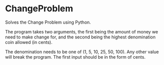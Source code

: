 ChangeProblem
=============

Solves the Change Problem using Python.

The program takes two arguments, the first being the amount of money we need to make change for, and the second being the highest denomination coin allowed (in cents).

The denomination needs to be one of (1, 5, 10, 25, 50, 100). Any other value will break the program. The first input should be in the form of cents.
